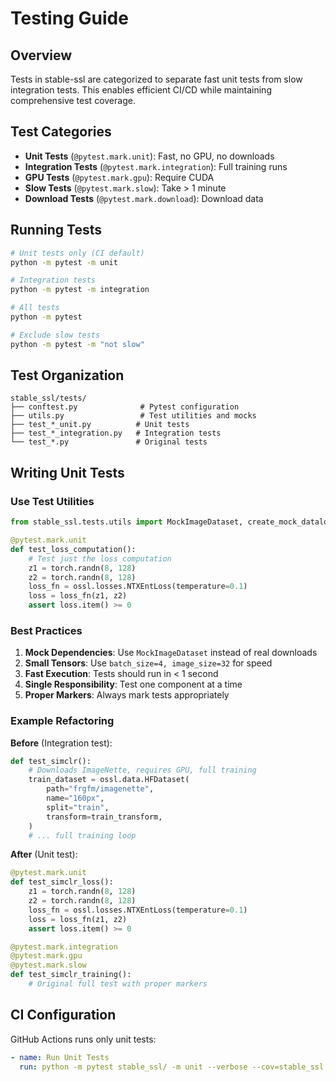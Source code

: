 # Testing Guide

## Overview
Tests in stable-ssl are categorized to separate fast unit tests from slow integration tests. This enables efficient CI/CD while maintaining comprehensive test coverage.

## Test Categories

- **Unit Tests** (`@pytest.mark.unit`): Fast, no GPU, no downloads
- **Integration Tests** (`@pytest.mark.integration`): Full training runs
- **GPU Tests** (`@pytest.mark.gpu`): Require CUDA
- **Slow Tests** (`@pytest.mark.slow`): Take > 1 minute
- **Download Tests** (`@pytest.mark.download`): Download data

## Running Tests

```bash
# Unit tests only (CI default)
python -m pytest -m unit

# Integration tests
python -m pytest -m integration

# All tests
python -m pytest

# Exclude slow tests
python -m pytest -m "not slow"
```

## Test Organization

```
stable_ssl/tests/
├── conftest.py              # Pytest configuration
├── utils.py                 # Test utilities and mocks
├── test_*_unit.py          # Unit tests
├── test_*_integration.py   # Integration tests
└── test_*.py               # Original tests
```

## Writing Unit Tests

### Use Test Utilities
```python
from stable_ssl.tests.utils import MockImageDataset, create_mock_dataloader

@pytest.mark.unit
def test_loss_computation():
    # Test just the loss computation
    z1 = torch.randn(8, 128)
    z2 = torch.randn(8, 128)
    loss_fn = ossl.losses.NTXEntLoss(temperature=0.1)
    loss = loss_fn(z1, z2)
    assert loss.item() >= 0
```

### Best Practices

1. **Mock Dependencies**: Use `MockImageDataset` instead of real downloads
2. **Small Tensors**: Use `batch_size=4, image_size=32` for speed
3. **Fast Execution**: Tests should run in < 1 second
4. **Single Responsibility**: Test one component at a time
5. **Proper Markers**: Always mark tests appropriately

### Example Refactoring

**Before** (Integration test):
```python
def test_simclr():
    # Downloads ImageNette, requires GPU, full training
    train_dataset = ossl.data.HFDataset(
        path="frgfm/imagenette",
        name="160px",
        split="train",
        transform=train_transform,
    )
    # ... full training loop
```

**After** (Unit test):
```python
@pytest.mark.unit
def test_simclr_loss():
    z1 = torch.randn(8, 128)
    z2 = torch.randn(8, 128)
    loss_fn = ossl.losses.NTXEntLoss(temperature=0.1)
    loss = loss_fn(z1, z2)
    assert loss.item() >= 0

@pytest.mark.integration
@pytest.mark.gpu
@pytest.mark.slow
def test_simclr_training():
    # Original full test with proper markers
```

## CI Configuration

GitHub Actions runs only unit tests:
```yaml
- name: Run Unit Tests
  run: python -m pytest stable_ssl/ -m unit --verbose --cov=stable_ssl --cov-report term
```
